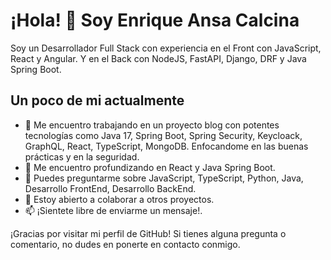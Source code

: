 # ¡Hola! 👋 Soy Enrique Ansa Calcina

Soy un Desarrollador Full Stack con experiencia en el Front con JavaScript, React y Angular. Y en el Back con NodeJS, FastAPI, Django, DRF y Java Spring Boot.

## Un poco de mi actualmente

- 🔭 Me encuentro trabajando en un proyecto blog con potentes tecnologías como Java 17, Spring Boot, Spring Security, Keycloack, GraphQL, React, TypeScript, MongoDB. Enfocandome en las buenas prácticas y en la seguridad.
- 🌱 Me encuentro profundizando en React y Java Spring Boot.
- 💬 Puedes preguntarme sobre JavaScript, TypeScript, Python, Java, Desarrollo FrontEnd, Desarrollo BackEnd.
- 👯 Estoy abierto a colaborar a otros proyectos.
- 📫 ¡Sientete libre de enviarme un mensaje!.

¡Gracias por visitar mi perfil de GitHub! Si tienes alguna pregunta o comentario, no dudes en ponerte en contacto conmigo.
